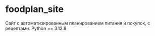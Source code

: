 # foodplan_site
Сайт с автоматизированным планированием питания и покупок, с рецептами.
Python == 3.12.8
